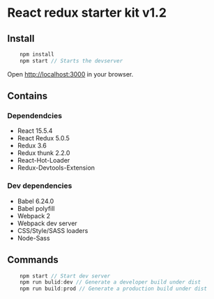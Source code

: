 # React redux starter kit v1.2

## Install

```javascript
    npm install
    npm start // Starts the devserver
```

Open [http://localhost:3000](http://localhost:3000) in your browser.

## Contains

### Dependendcies
- React 15.5.4
- React Redux 5.0.5
- Redux 3.6
- Redux thunk 2.2.0
- React-Hot-Loader
- Redux-Devtools-Extension

### Dev dependencies
- Babel 6.24.0
- Babel polyfill
- Webpack 2
- Webpack dev server
- CSS/Style/SASS loaders
- Node-Sass

## Commands
```javascript
    npm start // Start dev server
    npm run bulid:dev // Generate a developer build under dist
    npm run build:prod // Generate a production build under dist
```
